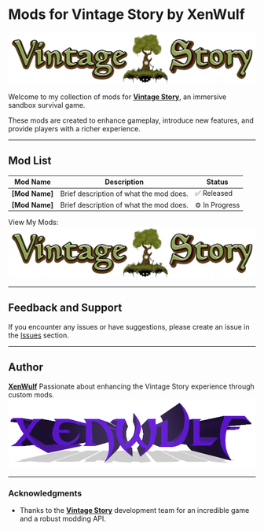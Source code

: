 # Mods for Vintage Story by XenWulf

[![Vintage Story Logo](./assets/vintage-story-logo.png)](https://www.vintagestory.at/)

Welcome to my collection of mods for [**Vintage Story**](https://www.vintagestory.at/), an immersive sandbox survival game. 

These mods are created to enhance gameplay, introduce new features, and provide players with a richer experience.

---

## Mod List

| Mod Name          | Description                                  | Status         |
|-------------------|----------------------------------------------|----------------|
| **[Mod Name]**    | Brief description of what the mod does.      | ✅ Released    |
| **[Mod Name]**    | Brief description of what the mod does.      | ⚙️ In Progress |

View My Mods: 
[![Vintage Story Logo](./assets/vintage-story-logo.png)](https://mods.vintagestory.at/list/mod?userid=257617)

---

## Feedback and Support

If you encounter any issues or have suggestions, please create an issue in the [Issues](https://github.com/VSmods/issues) section. 

---

## Author

[**XenWulf**](https://www.vintagestory.at/profile/257617-xenwulf/)
Passionate about enhancing the Vintage Story experience through custom mods.  
![XenWulf Logo](./assets/xenwulf-logo.png)

---

### Acknowledgments
- Thanks to the [**Vintage Story**](https://www.vintagestory.at/) development team for an incredible game and a robust modding API.
